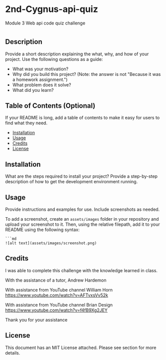 # 2nd-Cygnus-api-quiz
Module 3 Web api code quiz challenge
# <Your-Project-Title>

## Description

Provide a short description explaining the what, why, and how of your project. Use the following questions as a guide:

- What was your motivation?
- Why did you build this project? (Note: the answer is not "Because it was a homework assignment.")
- What problem does it solve?
- What did you learn?

## Table of Contents (Optional)

If your README is long, add a table of contents to make it easy for users to find what they need.

- [Installation](#installation)
- [Usage](#usage)
- [Credits](#credits)
- [License](#license)

## Installation

What are the steps required to install your project? Provide a step-by-step description of how to get the development environment running.

## Usage

Provide instructions and examples for use. Include screenshots as needed.

To add a screenshot, create an `assets/images` folder in your repository and upload your screenshot to it. Then, using the relative filepath, add it to your README using the following syntax:

    ```md
    ![alt text](assets/images/screenshot.png)

    


## Credits
I was able to complete this challenge with the knowledge learned in class. 

With the assistance of a tutor, Andrew Hardemon

With assistance from YouTube channel William Horn
https://www.youtube.com/watch?v=AFTvxsVv52k

With assistance from YouTube channel Brian Design
https://www.youtube.com/watch?v=f4fB9Xg2JEY

Thank you for your assistance

## License

This document has an MIT License attached. Please see section for more details.

